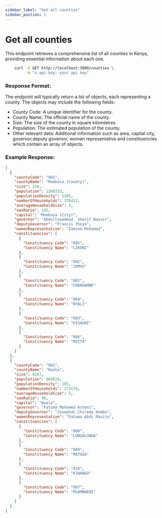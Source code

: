 ```yaml
---
sidebar_label: "Get all counties"
sidebar_postion: 1
---
```


# Get all counties

This endpoint retrieves a comprehensive list of all counties in Kenya, providing essential information about each one.

```bash
    curl -X GET http://localhost:3000/counties \
         -H "x-api-key: your api key"
```

### Response Format:

The endpoint will typically return a list of objects, each representing a county. The objects may include the following fields:

- County Code: A unique identifier for the county.
- County Name: The official name of the county.
- Size: The size of the county in square kilomtetres
- Population: The estimated population of the county.
- Other relevant data: Additional information such as area, capital city, governor,deputy governor, women representative and constituencies which contain an array of objects.


### Example Response:

```json
[
  {
    "countyCode": "001",
    "countyName": "Mombasa (County)",
    "size": 220,
    "population": 1208333,
    "populationDensity": 5495,
    "numberOfHouseholds": 378422,
    "averageHouseholdSize": 3,
    "sexRatio": 102,
    "capital": "Mombasa (City)",
    "governor": "Abdullswammad  Sherif Nassir",
    "deputyGovernor": "Francis Thoya",
    "womenRepresentative": "Zamzam Mohamed",
    "constituencies": [
      {
        "Constituency Code": "005",
        "Constituency Name": "LIKONI"
      },
      {
        "Constituency Code": "002",
        "Constituency Name": "JOMVU"
      },
      {
        "Constituency Code": "001",
        "Constituency Name": "CHANGAMWE"
      },
      {
        "Constituency Code": "004",
        "Constituency Name": "NYALI"
      },
      {
        "Constituency Code": "003",
        "Constituency Name": "KISAUNI"
      },
      {
        "Constituency Code": "006",
        "Constituency Name": "MVITA"
      }
    ]
  },
  {
    "countyCode": "002",
    "countyName": "Kwale",
    "size": 8267,
    "population": 866820,
    "populationDensity": 105,
    "numberOfHouseholds": 173176,
    "averageHouseholdSize": 5,
    "sexRatio": 96,
    "capital": "Kwale",
    "governor": "Fatuma Mohamed Achani",
    "deputyGovernor": "Josephat Chirema Kombo",
    "womenRepresentative": "Fatuma Abdi Masito",
    "constituencies": [
      {
        "Constituency Code": "008",
        "Constituency Name": "LUNGALUNGA"
      },
      {
        "Constituency Code": "009",
        "Constituency Name": "MATUGA"
      },
      {
        "Constituency Code": "010",
        "Constituency Name": "KINANGO"
      },
      {
        "Constituency Code": "007",
        "Constituency Name": "MSAMBWENI"
      }
    ]
  }
]
```

